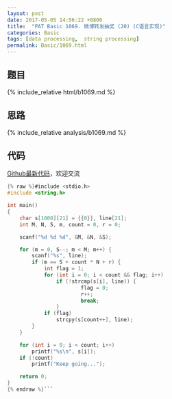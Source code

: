 ```yaml
---
layout: post
date: 2017-05-05 14:56:22 +0800
title:  "PAT Basic 1069. 微博转发抽奖 (20) (C语言实现)"
categories: Basic
tags: [data processing,  string processing]
permalink: Basic/1069.html
---
```


## 题目

{% include_relative html/b1069.md %}

## 思路

{% include_relative analysis/b1069.md %}

## 代码

[Github最新代码](https://github.com/OliverLew/PAT/blob/master/PATBasic/1069.c)，欢迎交流

```c
{% raw %}#include <stdio.h>
#include <string.h>

int main()
{
	char s[1000][21] = {{0}}, line[21];
	int M, N, S, m, count = 0, r = 0;

	scanf("%d %d %d", &M, &N, &S);

	for (m = 0, S--; m < M; m++) {
		scanf("%s", line);
		if (m == S + count * N + r) {
			int flag = 1;
			for (int i = 0; i < count && flag; i++)
				if (!strcmp(s[i], line)) {
						flag = 0;
						r++;
						break;
				}
			if (flag)
				strcpy(s[count++], line);
		}
	}

	for (int i = 0; i < count; i++)
		printf("%s\n", s[i]);
	if (!count)
		printf("Keep going...");

	return 0;
}
{% endraw %}```